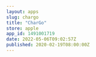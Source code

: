 ```yaml
---
layout: apps
slug: chargo
title: "CharGo"
store: apple
app_id: 1491001719
date: 2022-05-06T09:02:57Z
published: 2020-02-19T08:00:00Z
---
```

